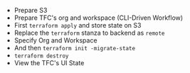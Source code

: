 * Prepare S3
* Prepare TFC's org and workspace (CLI-Driven Workflow)
* First `terraform apply` and store state on S3
* Replace the `terraform` stanza to backend as `remote`
* Specify Org and Workspace
* And then `terraform init -migrate-state`
* `terraform destroy`
* View the TFC's UI State